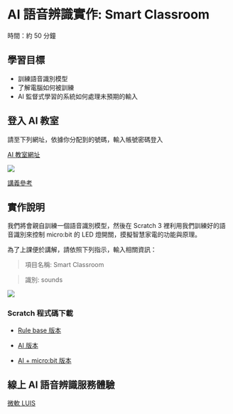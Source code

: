 # AI 語音辨識實作: Smart Classroom

時間：約 50 分鐘

## 學習目標

- 訓練語音識別模型
- 了解電腦如何被訓練
- AI 監督式學習的系統如何處理未預期的輸入

## 登入 AI 教室

請至下列網址，依據你分配到的號碼，輸入帳號密碼登入

[AI 教室網址](https://machinelearningforkids.co.uk/#!/login)

![](https://i.imgur.com/246zQQV.png)

[講義參考](https://docs.google.com/document/d/1gH5hrHmofCOI-W91HWIkj0yeZf33FEGaYechN_pmo_M/edit?usp=sharing)

## 實作說明

我們將會親自訓練一個語音識別模型，然後在 Scratch 3 裡利用我們訓練好的語音識別來控制 micro:bit 的 LED 燈開關，摸擬智慧家電的功能與原理。

為了上課便於講解，請依照下列指示，輸入相關資訊：

> 項目名稱: Smart Classroom

> 識別: sounds

![](https://i.imgur.com/lrKElpH.png)

### Scratch 程式碼下載

- [Rule base 版本](https://ai4kids-20190713.s3-ap-southeast-1.amazonaws.com/day2/Smart-Classroom-1.sb3)

- [AI 版本](https://ai4kids-20190713.s3-ap-southeast-1.amazonaws.com/day2/Smart-Classroom-AI.sb3)

- [AI + micro:bit 版本](https://ai4kids-20190713.s3-ap-southeast-1.amazonaws.com/day2/Smart-Classroom-AI-microbit.sb3)

## 線上 AI 語音辨識服務體驗

[微軟 LUIS](https://aidemos.microsoft.com/luis/demo)
